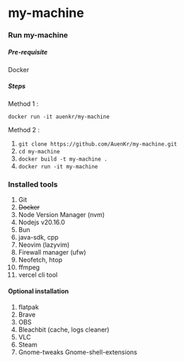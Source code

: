 # my-machine

### Run my-machine

##### Pre-requisite
Docker

##### Steps

Method 1 : 

`docker run -it auenkr/my-machine`

Method 2 :

1. `git clone https://github.com/AuenKr/my-machine.git`
2. `cd my-machine`
3. `docker build -t my-machine .`
4. `docker run -it my-machine`

### Installed tools

1. Git
2. ~~Docker~~
3. Node Version Manager (nvm)
4. Nodejs v20.16.0
5. Bun
6. java-sdk, cpp
7. Neovim (lazyvim)
8. Firewall manager (ufw)
9. Neofetch, htop
10. ffmpeg
11. vercel cli tool

#### Optional installation

1. flatpak
2. Brave
3. OBS
4. Bleachbit (cache, logs cleaner)
5. VLC
6. Steam
7. Gnome-tweaks Gnome-shell-extensions 
